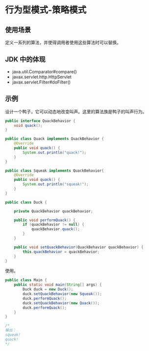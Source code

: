 # 行为型模式-策略模式

## 使用场景

定义一系列的算法，并使得调用者使用这些算法时可以替换。

## JDK 中的体现

- java.util.Comparator#compare()
- javax.servlet.http.HttpServlet
- javax.servlet.Filter#doFilter()

## 示例

设计一个鸭子，它可以动态地改变叫声。这里的算法族是鸭子的叫声行为。

```java
public interface QuackBehavior {
    void quack();
}

public class Quack implements QuackBehavior {
    @Override
    public void quack() {
        System.out.println("quack!");
    }
}

public class Squeak implements QuackBehavior{
    @Override
    public void quack() {
        System.out.println("squeak!");
    }
}
```

```java
public class Duck {

    private QuackBehavior quackBehavior;

    public void performQuack() {
        if (quackBehavior != null) {
            quackBehavior.quack();
        }
    }

    public void setQuackBehavior(QuackBehavior quackBehavior) {
        this.quackBehavior = quackBehavior;
    }
}
```

使用。

```java
public class Main {
    public static void main(String[] args) {
        Duck duck = new Duck();
        duck.setQuackBehavior(new Squeak());
        duck.performQuack();
        duck.setQuackBehavior(new Quack());
        duck.performQuack();
    }
}

/*
输出：
squeak!
quack!
*/
```

